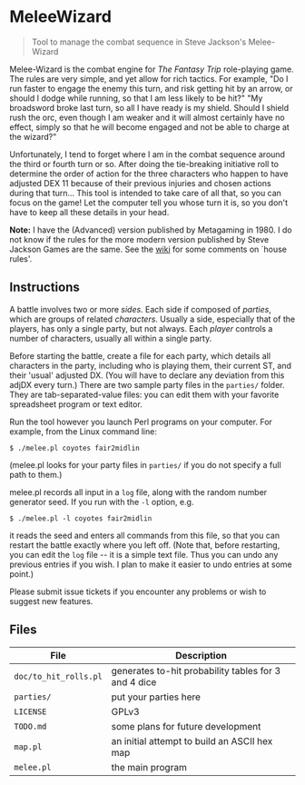 # MeleeWizard
> Tool to manage the combat sequence in Steve Jackson's Melee-Wizard

Melee-Wizard is the combat engine for *The Fantasy Trip* role-playing game.
The rules are very simple, and yet allow for rich tactics.  For example,
"Do I run faster
to engage the enemy this turn, and risk getting hit by an arrow, or should I
dodge while running, so that I am less likely to be hit?"
"My broadsword broke
last turn, so all I have ready is my shield.  Should I shield
rush the orc, even though I am weaker and it will almost certainly have no
effect, simply so that he will become engaged and not be able to charge at
the wizard?"

Unfortunately, I tend to forget where I am in the combat sequence around the
third or fourth turn or so.  After doing the tie-breaking initiative roll to
determine the order of action for the three characters who happen to have
adjusted DEX 11 because of their previous injuries and chosen actions during
that turn...  This tool is intended to take care of all that, so you can
focus on the game!  Let the computer tell you whose turn it is, so you don't
have to keep all these details in your head.

**Note:** I have the (Advanced) version published by Metagaming in 1980.  I
  do not know if the rules for the more modern version published by Steve
  Jackson Games are the same.  See the [wiki](https://github.com/d-rideout/MeleeWizard/wiki) for some comments on `house rules'.

## Instructions

A battle involves two or more *sides*.  Each side if composed of *parties*,
which are groups of related *characters*.  Usually a side, especially that of
the players, has only a single party, but not always.  Each *player* controls
a number of characters, usually all within a single party.

Before starting the battle, create a file for each party, which details all
characters in the party, including who is playing them, their current ST, and
their 'usual' adjusted DX.  (You will have to declare any deviation from this
adjDX every turn.)
There are two sample party files in the `parties/` folder.
They are tab-separated-value files: you can edit them with your favorite
spreadsheet program or text editor.

Run the tool however you launch Perl programs on your computer.  For
example, from the Linux command line:
```
$ ./melee.pl coyotes fair2midlin
```
(melee.pl looks for your party files in `parties/` if you do not specify a
full path to them.)

melee.pl records all input in a `log` file, along with the random number generator
seed.  If you run with the `-l` option, e.g.
```
$ ./melee.pl -l coyotes fair2midlin
```
it reads the seed and enters all commands from this file, so that you can
restart the battle exactly where you left off.  (Note that, before
restarting, you can edit the `log` file -- it is a simple text file.  Thus
you can undo any previous entries if you wish.  I plan to make it easier to
undo entries at some point.)

Please submit issue tickets if you encounter any problems or wish to suggest
new features.

## Files

<!-- trying to get it to underline column headers below -->
__File__ | __Description__
---- | -----------
`doc/to_hit_rolls.pl` | generates to-hit probability tables for 3 and 4 dice
`parties/` | put your parties here
`LICENSE` | GPLv3
`TODO.md` | some plans for future development
`map.pl`  | an initial attempt to build an ASCII hex map
`melee.pl` | the main program
